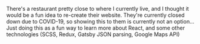 There's a restaurant pretty close to where I currently live, and I thought it would be a fun idea to re-create their website. They're currently closed down due to COVID-19, so showing this to them is currently not an option... Just doing this as a fun way to learn more about React, and some other technologies (SCSS, Redux, Gatsby JSON parsing, Google Maps API)